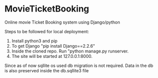 # MovieTicketBooking
Online movie Ticket Booking system using Django/python

Steps to be followed for local deployment:
1. Install python3 and pip
2. To get Django "pip install Django==2.2.6"
3. Inside the cloned repo. Run "python manage.py runserver.
4. The site will be started at 127.0.0.1:8000.

Since as of now sqllite os used db migration is not required. Data in the db is also preserved inside the db.sqllite3 file
